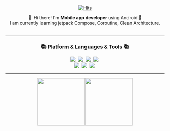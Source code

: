 <div align="center">
   
[![Hits](https://hits.seeyoufarm.com/api/count/incr/badge.svg?url=https%3A%2F%2Fgithub.com%2Fkms9978%2Fkms9978&count_bg=%2330D3AA&title_bg=%23555555&icon=&icon_color=%23E7E7E7&title=hits&edge_flat=false)](https://github.com/kms9978)

</div>

<div align= "center">
   

<p>
  👋&nbsp; Hi there! I'm <b>Mobile app developer</b> using Android.🚀<br/>
  I am currently learning jetpack Compose, Coroutine, Clean Architecture.<br/><br/>
</p>
</div>

---

<div align = "center">
<h3 align="center">📚 Platform & Languages & Tools 📚</h3>
<p align="center">
   <img src="https://img.shields.io/badge/Kotlin-7F52FF?style=flat-square&logo=Kotlin&logoColor=white"/></a>&nbsp
  <img src="https://img.shields.io/badge/Python-3766AB?style=flat-square&logo=Python&logoColor=white"/></a>&nbsp 
    <img src="https://img.shields.io/badge/Retrofit-48B983?style=flat-square&logo=Retrofit&logoColor=white"/></a>&nbsp
  <img src="https://img.shields.io/badge/Firebase-FFCA28?style=flat-square&logo=Firebase&logoColor=white"/></a>&nbsp 
  <br>
  <img src="https://img.shields.io/badge/Android-3DDC84?style=flat-square&logo=Android&logoColor=white"/></a>&nbsp 
  <img src="https://img.shields.io/badge/Jetpack Compose-4285F4?style=flat-square&logo=jetpackcompose&logoColor=white"/></a>&nbsp 
  <img src="https://img.shields.io/badge/Figma-F24E1E?style=flat-square&logo=Figma&logoColor=white"/></a>&nbsp 
 
</p>



  ---
  
<div style="display: flex; align-items: center; justify-content: center;">
  <img src="https://github-readme-stats.vercel.app/api/top-langs/?username=MoonsuKang&layout=compact&langs_count=10&hide=html,css,php" style="height: 150px; width: auto;" />
  <a href="https://solved.ac/rkdms4971/">
    <img src="http://mazassumnida.wtf/api/v2/generate_badge?boj=rkdms4971" style="height: 150px; width: auto;" />
  </a>
</div>





